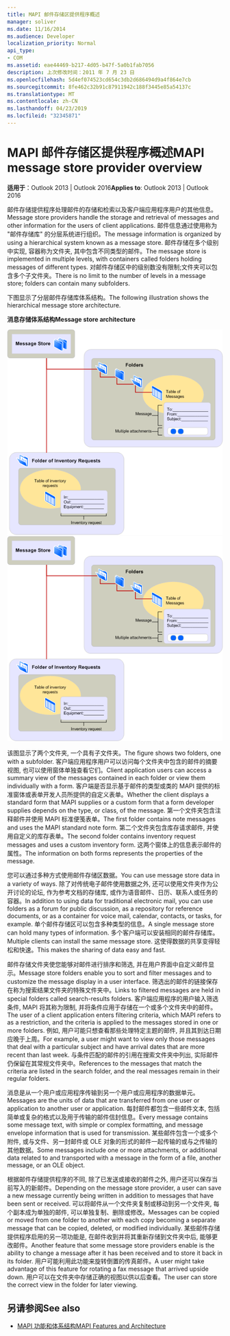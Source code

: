 ```yaml
---
title: MAPI 邮件存储区提供程序概述
manager: soliver
ms.date: 11/16/2014
ms.audience: Developer
localization_priority: Normal
api_type:
- COM
ms.assetid: eae44469-b217-4d05-b47f-5a0b1fab7056
description: 上次修改时间：2011 年 7 月 23 日
ms.openlocfilehash: 5d4ef074523cd654c3db2d686494d9a4f864e7cb
ms.sourcegitcommit: 8fe462c32b91c87911942c188f3445e85a54137c
ms.translationtype: MT
ms.contentlocale: zh-CN
ms.lasthandoff: 04/23/2019
ms.locfileid: "32345871"
---
```

# <a name="mapi-message-store-provider-overview"></a><span data-ttu-id="58748-103">MAPI 邮件存储区提供程序概述</span><span class="sxs-lookup"><span data-stu-id="58748-103">MAPI message store provider overview</span></span>
  
<span data-ttu-id="58748-104">**适用于**：Outlook 2013 | Outlook 2016</span><span class="sxs-lookup"><span data-stu-id="58748-104">**Applies to**: Outlook 2013 | Outlook 2016</span></span> 
  
<span data-ttu-id="58748-105">邮件存储提供程序处理邮件的存储和检索以及客户端应用程序用户的其他信息。</span><span class="sxs-lookup"><span data-stu-id="58748-105">Message store providers handle the storage and retrieval of messages and other information for the users of client applications.</span></span> <span data-ttu-id="58748-106">邮件信息通过使用称为 "邮件存储库" 的分层系统进行组织。</span><span class="sxs-lookup"><span data-stu-id="58748-106">The message information is organized by using a hierarchical system known as a message store.</span></span> <span data-ttu-id="58748-107">邮件存储在多个级别中实现, 容器称为文件夹, 其中包含不同类型的邮件。</span><span class="sxs-lookup"><span data-stu-id="58748-107">The message store is implemented in multiple levels, with containers called folders holding messages of different types.</span></span> <span data-ttu-id="58748-108">对邮件存储区中的级别数没有限制;文件夹可以包含多个子文件夹。</span><span class="sxs-lookup"><span data-stu-id="58748-108">There is no limit to the number of levels in a message store; folders can contain many subfolders.</span></span> 
  
<span data-ttu-id="58748-109">下图显示了分层邮件存储库体系结构。</span><span class="sxs-lookup"><span data-stu-id="58748-109">The following illustration shows the hierarchical message store architecture.</span></span>
  
<span data-ttu-id="58748-110">**消息存储体系结构**</span><span class="sxs-lookup"><span data-stu-id="58748-110">**Message store architecture**</span></span>
  
<span data-ttu-id="58748-111">![邮件存储区体系结构](media/amapi_03.gif "邮件存储区体系结构")</span><span class="sxs-lookup"><span data-stu-id="58748-111">![Message store architecture](media/amapi_03.gif "Message store architecture")</span></span>
  
<span data-ttu-id="58748-112">该图显示了两个文件夹, 一个具有子文件夹。</span><span class="sxs-lookup"><span data-stu-id="58748-112">The figure shows two folders, one with a subfolder.</span></span> <span data-ttu-id="58748-113">客户端应用程序用户可以访问每个文件夹中包含的邮件的摘要视图, 也可以使用窗体单独查看它们。</span><span class="sxs-lookup"><span data-stu-id="58748-113">Client application users can access a summary view of the messages contained in each folder or view them individually with a form.</span></span> <span data-ttu-id="58748-114">客户端是否显示基于邮件的类型或类的 MAPI 提供的标准窗体或表单开发人员所提供的自定义表单。</span><span class="sxs-lookup"><span data-stu-id="58748-114">Whether the client displays a standard form that MAPI supplies or a custom form that a form developer supplies depends on the type, or class, of the message.</span></span> <span data-ttu-id="58748-115">第一个文件夹包含注释邮件并使用 MAPI 标准便笺表单。</span><span class="sxs-lookup"><span data-stu-id="58748-115">The first folder contains note messages and uses the MAPI standard note form.</span></span> <span data-ttu-id="58748-116">第二个文件夹包含库存请求邮件, 并使用自定义的库存表单。</span><span class="sxs-lookup"><span data-stu-id="58748-116">The second folder contains inventory request messages and uses a custom inventory form.</span></span> <span data-ttu-id="58748-117">这两个窗体上的信息表示邮件的属性。</span><span class="sxs-lookup"><span data-stu-id="58748-117">The information on both forms represents the properties of the message.</span></span>
  
<span data-ttu-id="58748-118">您可以通过多种方式使用邮件存储区数据。</span><span class="sxs-lookup"><span data-stu-id="58748-118">You can use message store data in a variety of ways.</span></span> <span data-ttu-id="58748-119">除了对传统电子邮件使用数据之外, 还可以使用文件夹作为公开讨论的论坛, 作为参考文档的存储库, 或作为语音邮件、日历、联系人或任务的容器。</span><span class="sxs-lookup"><span data-stu-id="58748-119">In addition to using data for traditional electronic mail, you can use folders as a forum for public discussion, as a repository for reference documents, or as a container for voice mail, calendar, contacts, or tasks, for example.</span></span> <span data-ttu-id="58748-120">单个邮件存储区可以包含多种类型的信息。</span><span class="sxs-lookup"><span data-stu-id="58748-120">A single message store can hold many types of information.</span></span> <span data-ttu-id="58748-121">多个客户端可以安装相同的邮件存储库。</span><span class="sxs-lookup"><span data-stu-id="58748-121">Multiple clients can install the same message store.</span></span> <span data-ttu-id="58748-122">这使得数据的共享变得轻松和快速。</span><span class="sxs-lookup"><span data-stu-id="58748-122">This makes the sharing of data easy and fast.</span></span> 
  
<span data-ttu-id="58748-123">邮件存储文件夹使您能够对邮件进行排序和筛选, 并在用户界面中自定义邮件显示。</span><span class="sxs-lookup"><span data-stu-id="58748-123">Message store folders enable you to sort and filter messages and to customize the message display in a user interface.</span></span> <span data-ttu-id="58748-124">筛选出的邮件的链接保存在称为搜索结果文件夹的特殊文件夹中。</span><span class="sxs-lookup"><span data-stu-id="58748-124">Links to filtered messages are held in special folders called search-results folders.</span></span> <span data-ttu-id="58748-125">客户端应用程序的用户输入筛选条件, MAPI 将其称为限制, 并将条件应用于存储在一个或多个文件夹中的邮件。</span><span class="sxs-lookup"><span data-stu-id="58748-125">The user of a client application enters filtering criteria, which MAPI refers to as a restriction, and the criteria is applied to the messages stored in one or more folders.</span></span> <span data-ttu-id="58748-126">例如, 用户可能只想查看那些处理特定主题的邮件, 并且其到达日期应晚于上周。</span><span class="sxs-lookup"><span data-stu-id="58748-126">For example, a user might want to view only those messages that deal with a particular subject and have arrival dates that are more recent than last week.</span></span> <span data-ttu-id="58748-127">与条件匹配的邮件的引用在搜索文件夹中列出, 实际邮件仍保留在其常规文件夹中。</span><span class="sxs-lookup"><span data-stu-id="58748-127">References to the messages that match the criteria are listed in the search folder, and the real messages remain in their regular folders.</span></span>
  
<span data-ttu-id="58748-128">消息是从一个用户或应用程序传输到另一个用户或应用程序的数据单元。</span><span class="sxs-lookup"><span data-stu-id="58748-128">Messages are the units of data that are transferred from one user or application to another user or application.</span></span> <span data-ttu-id="58748-129">每封邮件都包含一些邮件文本, 包括简单或复杂的格式以及用于传输的邮件信封信息。</span><span class="sxs-lookup"><span data-stu-id="58748-129">Every message contains some message text, with simple or complex formatting, and message envelope information that is used for transmission.</span></span> <span data-ttu-id="58748-130">某些邮件包含一个或多个附件, 或与文件、另一封邮件或 OLE 对象的形式的邮件一起传输的或与之传输的其他数据。</span><span class="sxs-lookup"><span data-stu-id="58748-130">Some messages include one or more attachments, or additional data related to and transported with a message in the form of a file, another message, or an OLE object.</span></span> 
  
<span data-ttu-id="58748-131">根据邮件存储提供程序的不同, 除了已发送或接收的邮件之外, 用户还可以保存当前写入的新邮件。</span><span class="sxs-lookup"><span data-stu-id="58748-131">Depending on the message store provider, a user can save a new message currently being written in addition to messages that have been sent or received.</span></span> <span data-ttu-id="58748-132">可以将邮件从一个文件夹复制或移动到另一个文件夹, 每个副本成为单独的邮件, 可以单独复制、删除或修改。</span><span class="sxs-lookup"><span data-stu-id="58748-132">Messages can be copied or moved from one folder to another with each copy becoming a separate message that can be copied, deleted, or modified individually.</span></span> <span data-ttu-id="58748-133">某些邮件存储提供程序启用的另一项功能是, 在邮件收到并将其重新存储到文件夹中后, 能够更改邮件。</span><span class="sxs-lookup"><span data-stu-id="58748-133">Another feature that some message store providers enable is the ability to change a message after it has been received and to store it back in its folder.</span></span> <span data-ttu-id="58748-134">用户可能利用此功能来旋转倒置的传真邮件。</span><span class="sxs-lookup"><span data-stu-id="58748-134">A user might take advantage of this feature for rotating a fax message that arrived upside down.</span></span> <span data-ttu-id="58748-135">用户可以在文件夹中存储正确的视图以供以后查看。</span><span class="sxs-lookup"><span data-stu-id="58748-135">The user can store the correct view in the folder for later viewing.</span></span> 
  
## <a name="see-also"></a><span data-ttu-id="58748-136">另请参阅</span><span class="sxs-lookup"><span data-stu-id="58748-136">See also</span></span>

- [<span data-ttu-id="58748-137">MAPI 功能和体系结构</span><span class="sxs-lookup"><span data-stu-id="58748-137">MAPI Features and Architecture</span></span>](mapi-features-and-architecture.md)

